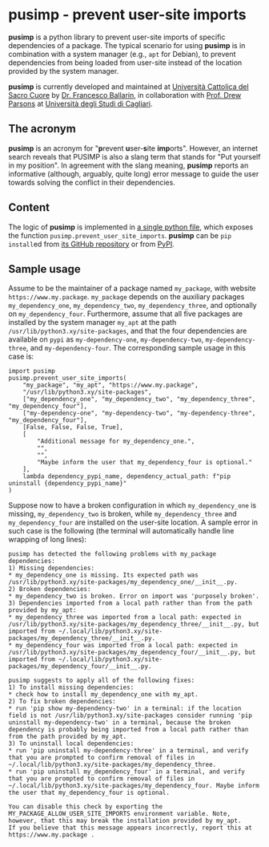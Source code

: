 # pusimp - prevent user-site imports

**pusimp** is a python library to prevent user-site imports of specific dependencies of a package. The typical scenario for using **pusimp** is in combination with a system manager (e.g., `apt` for Debian), to prevent dependencies from being loaded from user-site instead of the location provided by the system manager.

**pusimp** is currently developed and maintained at [Università Cattolica del Sacro Cuore](https://www.unicatt.it/) by [Dr. Francesco Ballarin](https://www.francescoballarin.it), in collaboration with [Prof. Drew Parsons](https://web.unica.it/unica/page/en/drewf_parsons) at [Università degli Studi di Cagliari](https://www.unica.it/).

## The acronym
**pusimp** is an acronym for "**p**revent **u**ser-**s**ite **imp**orts". However, an internet search reveals that PUSIMP is also a slang term that stands for "Put yourself in my position". In agreement with the slang meaning, **pusimp** reports an informative (although, arguably, quite long) error message to guide the user towards solving the conflict in their dependencies.

## Content

The logic of **pusimp** is implemented in [a single python file](https://github.com/python-pusimp/pusimp/blob/main/pusimp/prevent_user_site_imports.py), which exposes the function `pusimp.prevent_user_site_imports`. **pusimp** can be `pip install`ed from [its GitHub repository](https://github.com/python-pusimp/pusimp/) or from [PyPI](https://pypi.org/project/pusimp/).

## Sample usage

Assume to be the maintainer of a package named `my_package`, with website `https://www.my.package`.
`my_package` depends on the auxiliary packages `my_dependency_one`, `my_dependency_two`, `my_dependency_three`, and optionally on `my_dependency_four`.
Furthermore, assume that all five packages are installed by the system manager `my_apt` at the path `/usr/lib/python3.xy/site-packages`, and that the four dependencies are available on `pypi` as `my-dependency-one`, `my-dependency-two`, `my-dependency-three`, and `my-dependency-four`. The corresponding sample usage in this case is:
```
import pusimp
pusimp.prevent_user_site_imports(
    "my_package", "my_apt", "https://www.my.package",
    "/usr/lib/python3.xy/site-packages",
    ["my_dependency_one", "my_dependency_two", "my_dependency_three", "my_dependency_four"],
    ["my-dependency-one", "my-dependency-two", "my-dependency-three", "my_dependency_four"],
    [False, False, False, True],
    [
        "Additional message for my_dependency_one.",
        "",
        "",
        "Maybe inform the user that my_dependency_four is optional."
    ],
    lambda dependency_pypi_name, dependency_actual_path: f"pip uninstall {dependency_pypi_name}"
)
```
Suppose now to have a broken configuration in which `my_dependency_one` is missing, `my_dependency_two` is broken, while `my_dependency_three` and `my_dependency_four` are installed on the user-site location.
A sample error in such case is the following (the terminal will automatically handle line wrapping of long lines):
```
pusimp has detected the following problems with my_package dependencies:
1) Missing dependencies:
* my_dependency_one is missing. Its expected path was /usr/lib/python3.xy/site-packages/my_dependency_one/__init__.py.
2) Broken dependencies:
* my_dependency_two is broken. Error on import was 'purposely broken'.
3) Dependencies imported from a local path rather than from the path provided by my_apt:
* my_dependency_three was imported from a local path: expected in /usr/lib/python3.xy/site-packages/my_dependency_three/__init__.py, but imported from ~/.local/lib/python3.xy/site-packages/my_dependency_three/__init__.py.
* my_dependency_four was imported from a local path: expected in /usr/lib/python3.xy/site-packages/my_dependency_four/__init__.py, but imported from ~/.local/lib/python3.xy/site-packages/my_dependency_four/__init__.py.

pusimp suggests to apply all of the following fixes:
1) To install missing dependencies:
* check how to install my_dependency_one with my_apt.
2) To fix broken dependencies:
* run 'pip show my-dependency-two' in a terminal: if the location field is not /usr/lib/python3.xy/site-packages consider running 'pip uninstall my-dependency-two' in a terminal, because the broken dependency is probably being imported from a local path rather than from the path provided by my_apt.
3) To uninstall local dependencies:
* run 'pip uninstall my-dependency-three' in a terminal, and verify that you are prompted to confirm removal of files in ~/.local/lib/python3.xy/site-packages/my_dependency_three.
* run 'pip uninstall my_dependency_four' in a terminal, and verify that you are prompted to confirm removal of files in ~/.local/lib/python3.xy/site-packages/my_dependency_four. Maybe inform the user that my_dependency_four is optional.

You can disable this check by exporting the MY_PACKAGE_ALLOW_USER_SITE_IMPORTS environment variable. Note, however, that this may break the installation provided by my_apt.
If you believe that this message appears incorrectly, report this at https://www.my.package .
```
